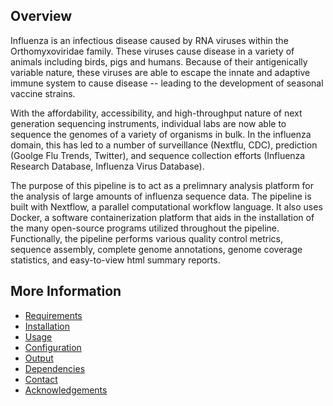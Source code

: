 Overview
--------

Influenza is an infectious disease caused by RNA viruses within the Orthomyxoviridae family. These viruses cause disease in a variety of animals including birds, pigs and humans. Because of their antigenically variable nature, these viruses are able to escape the innate and adaptive immune system to cause disease -- leading to the development of seasonal vaccine strains.

With the affordability, accessibility, and high-throughput nature of next generation sequencing instruments, individual labs are now able to sequence the genomes of a variety of organisms in bulk. In the influenza domain, this has led to a number of surveillance (Nextflu, CDC), prediction (Goolge Flu Trends, Twitter), and sequence collection efforts (Influenza Research Database, Influenza Virus Database).

The purpose of this pipeline is to act as a prelimnary analysis platform for the analysis of large amounts of influenza sequence data. The pipeline is built with Nextflow, a parallel computational workflow language. It also uses Docker, a software containerization platform that aids in the installation of the many open-source programs utilized throughout the pipeline. Functionally, the pipeline performs various quality control metrics, sequence assembly, complete genome annotations, genome coverage statistics, and easy-to-view html summary reports.

More Information
----------------
  - [Requirements](https://github.com/cdeanj/ai-assembly-pipeline/edit/master/requirements.md)
  - [Installation](https://github.com/cdeanj/ai-assembly-pipeline/edit/master/docs/installation.md)
  - [Usage](https://github.com/cdeanj/ai-assembly-pipeline/edit/master/usage.md)
  - [Configuration](https://github.com/cdeanj/ai-assembly-pipeline/edit/master/configuration.md)
  - [Output](https://github.com/cdeanj/ai-assembly-pipeline/edit/master/output.md)
  - [Dependencies](https://github.com/cdeanj/ai-assembly-pipeline/edit/master/dependencies.md)
  - [Contact](https://github.com/cdeanj/ai-assembly-pipeline/edit/master/contact.md)
  - [Acknowledgements](https://github.com/cdeanj/ai-assembly-pipeline/edit/master/acknowledgements.md)
